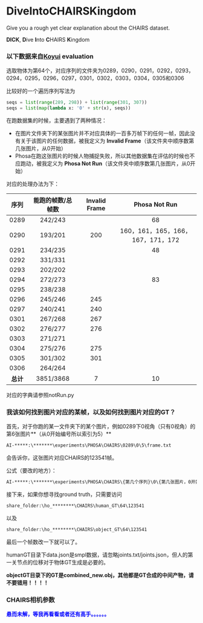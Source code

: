 # DiveIntoCHAIRSKingdom
Give you a rough yet clear explanation about the CHAIRS dataset.

**DICK**, **D**ive **I**nto **C**HAIRS **K**ingdom

### 以下数据来自[Koyui](https://github.com/Koyui) evaluation

选取物体为第64个，对应序列的文件夹为0289，0290，0291，0292，0293，0294，0295，0296，0297，0301，0302，0303，0304，0305和0306

比较好的一个遍历序列写法为

```python
seqs = list(range(289, 298)) + list(range(301, 307))
seqs = list(map(lambda x: '0' + str(x), seqs))
```

在跑数据集的时候，主要遇到了两种情况：

- 在图片文件夹下的某张图片并不对应具体的一百多万帧下的任何一帧，因此没有关于该图片的任何数据，被我定义为 **Invalid Frame**（该文件夹中顺序数第几张图片，从0开始）
- Phosa在跑这张图片的时候人物捕捉失败，所以其他数据集在评估的时候也不应跑动，被我定义为 **Phosa Not Run**（该文件夹中顺序数第几张图片，从0开始）

对应的处理办法为下：

|   序列   | 能跑的帧数/总帧数 | Invalid Frame |           Phosa Not Run           |
| :------: | :---------------: | :-----------: | :-------------------------------: |
|   0289   |      242/243      |               |                68                 |
|   0290   |      193/201      |      200      | 160，161，165，166，167，171，172 |
|   0291   |      234/235      |               |                48                 |
|   0292   |      331/331      |               |                                   |
|   0293   |      202/202      |               |                                   |
|   0294   |      272/273      |               |                83                 |
|   0295   |      238/238      |               |                                   |
|   0296   |      245/246      |      245      |                                   |
|   0297   |      240/241      |      240      |                                   |
|   0301   |      267/268      |      267      |                                   |
|   0302   |      276/277      |      276      |                                   |
|   0303   |      271/271      |               |                                   |
|   0304   |      275/276      |      275      |                                   |
|   0305   |      301/302      |      301      |                                   |
|   0306   |      264/264      |               |                                   |
| **总计** |     3851/3868     |       7       |                10                 |

对应的字典请参照notRun.py

### 我该如何找到图片对应的某帧，以及如何找到图片对应的GT？

首先，对于你跑的某一文件夹下的某个图片，例如0289下0视角（只有0视角）的第6张图片**（从0开始编号所以索引为5）**

```cmd
AI-*****:\*******\experiments\PHOSA\CHAIRS\0289\0\5\frame.txt
```

会告诉你，这张图片对应CHAIRS的123541帧。

公式（要改的地方）：

```cmd
AI-*****:\*******\experiments\PHOSA\CHAIRS\{第几个序列}\0\{第几张图片，0开始标号}\frame.txt
```

接下来，如果你想寻找ground truth，只需要访问

```cmd
share_folder:\ho_********\CHAIRS\human_GT\64\123541
```

以及

```cmd
share_folder:\ho_********\CHAIRS\object_GT\64\123541
```

最后一个帧数改一下就可以了。

humanGT目录下data.json是smpl数据，请忽略joints.txt/joints.json，但人的第一关节点的位移对于物体GT生成是必要的。

**objectGT目录下的GT是combined_new.obj，其他都是GT合成的中间产物，请不要错用！！！！**

### CHAIRS相机参数

**<font color='blue'> 悬而未解，等我再看看或者还有高手。。。。。。</font>**
